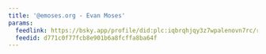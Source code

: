 ```yaml
---
title: '@emoses.org - Evan Moses'
params:
  feedlink: https://bsky.app/profile/did:plc:iqbrqhjqy3z7wpalenovn7rc/rss
  feedid: d771c0f77fcb8e901b6a8fcffa8ba64f
---
```

